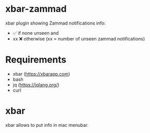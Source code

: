 # xbar-zammad
xbar plugin showing Zammad notifications info:
- ✅ if none unseen and
- xx ❌ otherwise (xx = number of unseen zammad notifications)

# Requirements
- xbar (https://xbarapp.com)
- bash
- jq (https://jqlang.org/)
- curl

# xbar
xbar allows to put info in mac menubar.
